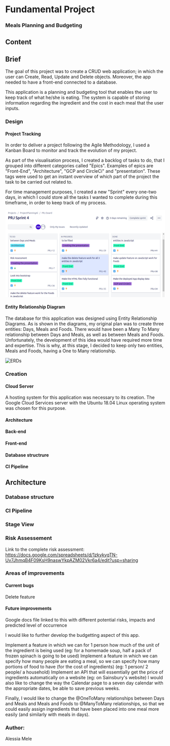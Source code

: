 # Fundamental Project

### Meals Planning and Budgeting

## Content

## Brief
The goal of this project was to create a CRUD web application; in which the user can Create, Read, Update and Delete objects. Moreover, the app needed to have a front-end connected to a database.

This application is a planning and budgeting tool that enables the user to keep track of what he/she is eating. The system is capable of storing information regarding the ingredient and the cost in each meal that the user inputs.

### Design

#### Project Tracking

In order to deliver a project following the Agile Methodology, I used a Kanban Board to monitor and track the evolution of my project. 

As part of the visualisation process, I created a backlog of tasks to do, that I grouped into different categories called "Epics". Examples of epics are "Front-End", "Architecture", "GCP and CircleCi" and "presentation". These tags were used to get an instant overview of which part of the project the task to be carried out related to.

For time management purposes, I created a new "Sprint" every one-two days, in which I could store all the tasks I wanted to complete during this timeframe, in order to keep track of my process.

![Kanban](Kanban.png)

#### Entity Relationship Diagram

The database for this application was designed using Entity Relationship Diagrams. As is shown in the diagrams, my original plan was to create three entities: Days, Meals and Foods. There would have been a Many To Many relationship between Days and Meals, as well as between Meals and Foods. Unfortunately, the development of this idea would have required more time and expertise. This is why, at this stage, I decided to keep only two entities, Meals and Foods, having a One to Many relationship. 

![ERDs](https://user-images.githubusercontent.com/52075688/92330675-92e57e00-f068-11ea-9128-597a5071fd18.png)

### Creation

#### Cloud Server
A hosting system for this application was necessary to its creation. The Google Cloud Services server with the Ubuntu 18.04 Linux operating system was chosen for this purpose.

#### Architecture
#### Back-end
#### Front-end
#### Database structrure
#### CI Pipeline




## Architecture

### Database structure

### CI Pipeline

### Stage View

### Risk Assessement

Link to the complete risk assessment:
https://docs.google.com/spreadsheets/d/1zkykyqTN-Uv7JhmqB4F09KsH9naswYkpAZM02Vkr6a4/edit?usp=sharing

### Areas of improvements

#### Current bugs

Delete feature

#### Future improvements
Google docs file linked to this with different potential risks, impacts and predicted level of occurrence

I would like to further develop the budgetting aspect of this app.

Implement a feature in which we can for 1 person how much of the unit of the ingredient is being used (eg: for a homemade soup, half a pack of frozen spinach is going to be used)
Implement a feature in which we can specify how many people are eating a meal, so we can specify how many portions of food to have (for the cost of ingredients) (eg: 1 person/ 2 people/ a household)
Implement an API that will essemtially get the price of ingredients automatically on a website (eg: on Sainsbury's website)
I would also like to change the way the Calendar page to a seven day calendar with the appropriate dates, be able to save previous weeks.

Finally, I would like to change the @OneToMany relationships between Days and Meals and Meals and Foods to @ManyToMany relationships, so that we could easily assign ingredients that have been placed into one meal more easily (and similarly with meals in days).

### Author:
Alessia Mele
